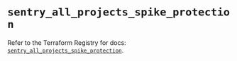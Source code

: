 # `sentry_all_projects_spike_protection`

Refer to the Terraform Registry for docs: [`sentry_all_projects_spike_protection`](https://registry.terraform.io/providers/jianyuan/sentry/0.14.3/docs/resources/all_projects_spike_protection).
